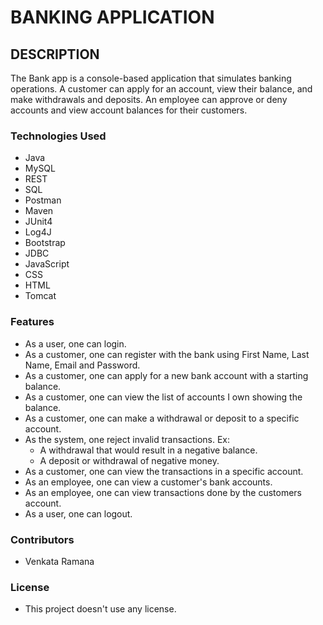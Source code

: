 # BANKING APPLICATION

## DESCRIPTION
The Bank app is a console-based application that simulates banking operations. A customer can apply for an account, view their balance, and make withdrawals and deposits. An employee can approve or deny accounts and view account balances for their customers.

### Technologies Used
* Java
* MySQL 
* REST
* SQL
* Postman
* Maven
* JUnit4
* Log4J
* Bootstrap
* JDBC
* JavaScript
* CSS
* HTML
* Tomcat

### Features
* As a user, one can login.
* As a customer, one can register with the bank using First Name, Last Name, Email and Password.
* As a customer, one can apply for a new bank account with a starting balance.
* As a customer, one can view the list of accounts I own showing the balance.
* As a customer, one can make a withdrawal or deposit to a specific account.
* As the system, one reject invalid transactions.
  Ex:
   * A withdrawal that would result in a negative balance.
   * A deposit or withdrawal of negative money.
* As a customer, one can view the transactions in a specific account.
* As an employee, one can view a customer's bank accounts.
* As an employee, one can view transactions done by the customers account.
* As a user, one can logout.

### Contributors
*  Venkata Ramana
### License
*  This project doesn't use any license.
